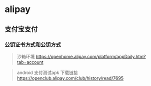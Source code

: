 # alipay
## 支付宝支付
### 公钥证书方式和公钥方式
> 沙箱环境 https://openhome.alipay.com/platform/appDaily.htm?tab=account

> android 支付测试apk 下载链接 https://openclub.alipay.com/club/history/read/7695
